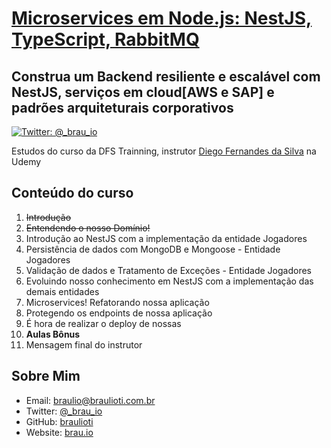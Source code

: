# [Microservices em Node.js: NestJS, TypeScript, RabbitMQ](https://www.udemy.com/course/construindo-um-backend-escalavel-com-nestjs-aws-e-pivotalws)
## Construa um Backend resiliente e escalável com NestJS, serviços em cloud[AWS e SAP] e padrões arquiteturais corporativos

[![Twitter: @_brau_io](https://img.shields.io/badge/contact-@_brau_io-blue.svg?style=flat)](https://twitter.com/braulio_info)

Estudos do curso da DFS Trainning, instrutor [Diego Fernandes da Silva](https://www.udemy.com/user/diego-fernandes-da-silva)
na Udemy

## Conteúdo do curso

1. ~~Introdução~~
2. ~~Entendendo o nosso Domínio!~~
3. Introdução ao NestJS com a implementação da entidade Jogadores
4. Persistência de dados com MongoDB e Mongoose - Entidade Jogadores
5. Validação de dados e Tratamento de Exceções - Entidade Jogadores
6. Evoluindo nosso conhecimento em NestJS com a implementação das demais entidades
7. Microservices! Refatorando nossa aplicação
8. Protegendo os endpoints de nossa aplicação
9. É hora de realizar o deploy de nossas
10. **Aulas Bônus**
11. Mensagem final do instrutor

## Sobre Mim

- Email: braulio@braulioti.com.br
- Twitter: [@_brau_io](http://twitter.com/braulio_info)
- GitHub: [braulioti](https://github.com/braulioti)
- Website: [brau.io](https://brau.io)
